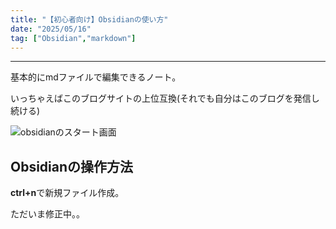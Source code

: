 ```yaml
---
title: "【初心者向け】Obsidianの使い方"
date: "2025/05/16"
tag: ["Obsidian","markdown"]
---
```

___

基本的にmdファイルで編集できるノート。

いっちゃえばこのブログサイトの上位互換(それでも自分はこのブログを発信し続ける)

![obsidianのスタート画面](/images/obsidian_1.png)

## Obsidianの操作方法

**ctrl+n**で新規ファイル作成。

ただいま修正中。。